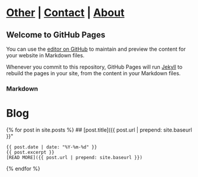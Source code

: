 # [Other](other) | [Contact](contact) | [About](about)

## Welcome to GitHub Pages

You can use the [editor on GitHub](https://github.com/canteroe/hello-world/edit/master/README.md) to maintain and preview the content for your website in Markdown files.

Whenever you commit to this repository, GitHub Pages will run [Jekyll](https://jekyllrb.com/) to rebuild the pages in your site, from the content in your Markdown files.

### Markdown

# Blog
{% for post in site.posts %}
    ## [post.title]({{ post.url | prepend: site.baseurl }}"
    
    {{ post.date | date: "%Y-%m-%d" }}
    {{ post.excerpt }}
    [READ MORE]({{ post.url | prepend: site.baseurl }})
{% endfor %}
